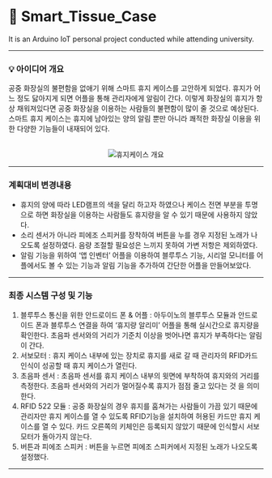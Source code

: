 # 🧻 Smart_Tissue_Case
It is an Arduino IoT personal project conducted while attending university.
***
### 💡 아이디어 개요
공중 화장실의 불편함을 없애기 위해 스마트 휴지 케이스를 고안하게 되었다. 휴지가 어느 정도 닳아지게 되면 어플을 통해 관리자에게 알림이 간다. 이렇게 화장실의 휴지가 항상 채워져있다면 공중 화장실을 이용하는 사람들의 불편함이 많이 줄 것으로 예상된다. 스마트 휴지 케이스는 휴지에 남아있는 양의 알림 뿐만 아니라 쾌적한 화장실 이용을 위한 다양한 기능들이 내재되어 있다.<br><br>

<div align=center>

  ![휴지케이스 개요](https://user-images.githubusercontent.com/43926202/182666546-75ee46a0-5f55-4ebe-b950-692ac850de83.PNG)

</div>

***
### 계획대비 변경내용
- 휴지의 양에 따라 LED램프의 색을 달리 하고자 하였으나 케이스 전면 부분을 투명으로 하면 화장실을 이용하는 사람들도 휴지량을 알 수 있기 때문에 사용하지 않았다.
- 소리 센서가 아니라 피에조 스피커를 장착하여 버튼을 누를 경우 지정된 노래가 나오도록 설정하였다. 음량 조절할 필요성은 느끼지 못하여 가변 저항은 제외하였다.
- 알림 기능을 위하여 ‘앱 인벤터’ 어플을 이용하여 블루투스 기능, 시리얼 모니터를 어플에서도 볼 수 있는 기능과 알림 기능을 추가하여 간단한 어플을 만들어보았다.
***
### 최종 시스템 구성 및 기능
1. 블루투스 통신을 위한 안드로이드 폰 & 어플 : 아두이노의 블루투스 모듈과 안드로이드 폰과 블루투스 연결을 하여 ‘휴지량 알리미’ 어플을 통해 실시간으로 휴지량을 확인한다. 초음파 센서와의 거리가 기준치 이상을 벗어나면 휴지가 부족하다는 알림이 간다.
2. 서보모터 : 휴지 케이스 내부에 있는 장치로 휴지를 새로 갈 때 관리자의 RFID카드 인식이 성공할 때 휴지 케이스가 열린다.
3. 초음파 센서 : 초음파 센서를 휴지 케이스 내부의 윗면에 부착하여 휴지와의 거리를 측정한다. 초음파 센서와의 거리가 멀어질수록 휴지가 점점 줄고 있다는 것 을 의미한다.
4. RFID 522 모듈 : 공중 화장실의 경우 휴지를 훔쳐가는 사람들이 가끔 있기 때문에 관리자만 휴지 케이스를 열 수 있도록 RFID기능을 설치하여 허용된 카드만 휴지 케이스를 열 수 있다. 카드 오른쪽의  키체인은 등록되지 않았기 때문에 인식할시 서보모터가 돌아가지 않는다.
5. 버튼과 피에조 스피커 : 버튼을 누르면 피에조 스피커에서 지정된 노래가 나오도록 설정했다. 
***

